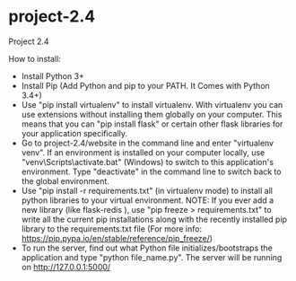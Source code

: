 # project-2.4
Project 2.4

How to install:
- Install Python 3+
- Install Pip (Add Python and pip to your PATH. It Comes with Python 3.4+)
- Use "pip install virtualenv" to install virtualenv. With virtualenv you can use extensions without installing them globally on your computer.
This means that you can "pip install flask" or certain other flask libraries for your application specifically.
- Go to project-2.4/website in the command line and enter "virtualenv venv". If an environment is installed on your computer locally,
use "venv\Scripts\activate.bat" (Windows) to switch to this application's environment. Type "deactivate" in the command line to switch back to the global environment.
- Use "pip install -r requirements.txt" (in virtualenv mode) to install all python libraries to your virtual environment. NOTE: If you ever add a new library (like flask-redis
), use "pip freeze > requirements.txt" to write all the current pip installations along with the recently installed pip library to the requirements.txt file (For more info: https://pip.pypa.io/en/stable/reference/pip_freeze/)
- To run the server, find out what Python file initializes/bootstraps the application and type "python file_name.py". The server will be running on http://127.0.0.1:5000/
